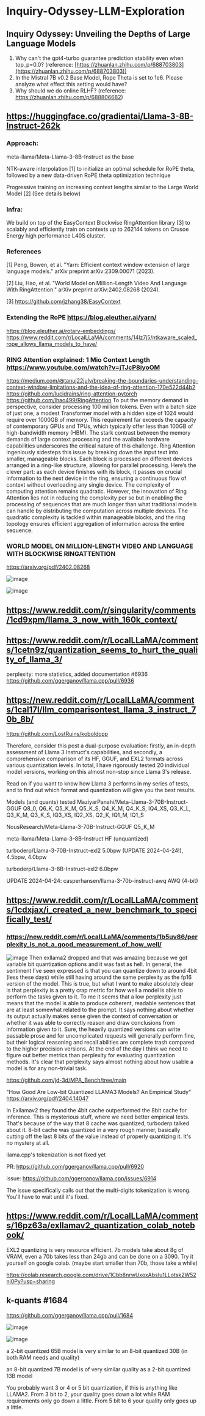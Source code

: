 # Inquiry-Odyssey-LLM-Exploration

## Inquiry Odyssey: Unveiling the Depths of Large Language Models

1. Why can't the gpt4-turbo guarantee prediction stability even when top_p=0.0? (reference: [https://zhuanlan.zhihu.com/p/688703803](https://zhuanlan.zhihu.com/p/688703803))
2. In the Mistral 7B v0.2 Base Model, Rope Theta is set to 1e6. Please analyze what effect this setting would have?
3. Why should we do online RLHF? (reference: https://zhuanlan.zhihu.com/p/688806682)

## https://huggingface.co/gradientai/Llama-3-8B-Instruct-262k
### Approach:

meta-llama/Meta-Llama-3-8B-Instruct as the base

NTK-aware interpolation [1] to initialize an optimal schedule for RoPE theta, followed by a new data-driven RoPE theta optimization technique

Progressive training on increasing context lengths similar to the Large World Model [2] (See details below)

### Infra:

We build on top of the EasyContext Blockwise RingAttention library [3] to scalably and efficiently train on contexts up to 262144 tokens on Crusoe Energy high performance L40S cluster.

### References

[1] Peng, Bowen, et al. "Yarn: Efficient context window extension of large language models." arXiv preprint arXiv:2309.00071 (2023).

[2] Liu, Hao, et al. "World Model on Million-Length Video And Language With RingAttention." arXiv preprint arXiv:2402.08268 (2024).

[3] https://github.com/jzhang38/EasyContext

### Extending the RoPE https://blog.eleuther.ai/yarn/
https://blog.eleuther.ai/rotary-embeddings/
https://www.reddit.com/r/LocalLLaMA/comments/14lz7j5/ntkaware_scaled_rope_allows_llama_models_to_have/

### RING Attention explained: 1 Mio Context Length https://www.youtube.com/watch?v=jTJcP8iyoOM
https://medium.com/@tanuj22july/breaking-the-boundaries-understanding-context-window-limitations-and-the-idea-of-ring-attention-170e522d44b2
https://github.com/lucidrains/ring-attention-pytorch
https://github.com/lhao499/RingAttention
To put the memory demand in perspective, consider processing 100 million tokens. Even with a batch size of just one, a modest Transformer model with a hidden size of 1024 would require over 1000GB of memory. This requirement far exceeds the capacity of contemporary GPUs and TPUs, which typically offer less than 100GB of high-bandwidth memory (HBM). The stark contrast between the memory demands of large context processing and the available hardware capabilities underscores the critical nature of this challenge.
Ring Attention ingeniously sidesteps this issue by breaking down the input text into smaller, manageable blocks. Each block is processed on different devices arranged in a ring-like structure, allowing for parallel processing. Here’s the clever part: as each device finishes with its block, it passes on crucial information to the next device in the ring, ensuring a continuous flow of context without overloading any single device.
The complexity of computing attention remains quadratic. However, the innovation of Ring Attention lies not in reducing the complexity per se but in enabling the processing of sequences that are much longer than what traditional models can handle by distributing the computation across multiple devices. The quadratic complexity is tackled within manageable blocks, and the ring topology ensures efficient aggregation of information across the entire sequence.

### WORLD MODEL ON MILLION-LENGTH VIDEO AND LANGUAGE WITH BLOCKWISE RINGATTENTION
https://arxiv.org/pdf/2402.08268

![image](https://github.com/qianxinchun/Inquiry-Odyssey-LLM-Exploration/assets/7309139/e185f010-deae-4665-bc68-6b3eb3daf174)


![image](https://github.com/qianxinchun/Inquiry-Odyssey-LLM-Exploration/assets/7309139/a5ad6217-bcc4-4072-95ec-14c1060cc387)

## https://www.reddit.com/r/singularity/comments/1cd9xpm/llama_3_now_with_160k_context/

## https://www.reddit.com/r/LocalLLaMA/comments/1cetn9z/quantization_seems_to_hurt_the_quality_of_llama_3/
perplexity: more statistics, added documentation #6936 https://github.com/ggerganov/llama.cpp/pull/6936 

## https://new.reddit.com/r/LocalLLaMA/comments/1cal17l/llm_comparisontest_llama_3_instruct_70b_8b/

https://github.com/LostRuins/koboldcpp

Therefore, consider this post a dual-purpose evaluation: firstly, an in-depth assessment of Llama 3 Instruct's capabilities, and secondly, a comprehensive comparison of its HF, GGUF, and EXL2 formats across various quantization levels. In total, I have rigorously tested 20 individual model versions, working on this almost non-stop since Llama 3's release.

Read on if you want to know how Llama 3 performs in my series of tests, and to find out which format and quantization will give you the best results.

Models (and quants) tested
MaziyarPanahi/Meta-Llama-3-70B-Instruct-GGUF Q8_0, Q6_K, Q5_K_M, Q5_K_S, Q4_K_M, Q4_K_S, IQ4_XS, Q3_K_L, Q3_K_M, Q3_K_S, IQ3_XS, IQ2_XS, Q2_K, IQ1_M, IQ1_S

NousResearch/Meta-Llama-3-70B-Instruct-GGUF Q5_K_M

meta-llama/Meta-Llama-3-8B-Instruct HF (unquantized)

turboderp/Llama-3-70B-Instruct-exl2 5.0bpw (UPDATE 2024-04-24!), 4.5bpw, 4.0bpw

turboderp/Llama-3-8B-Instruct-exl2 6.0bpw

UPDATE 2024-04-24: casperhansen/llama-3-70b-instruct-awq AWQ (4-bit)



## https://www.reddit.com/r/LocalLLaMA/comments/1cdxjax/i_created_a_new_benchmark_to_specifically_test/
### https://new.reddit.com/r/LocalLLaMA/comments/1b5uv86/perplexity_is_not_a_good_measurement_of_how_well/
![image](https://github.com/qianxinchun/Inquiry-Odyssey-LLM-Exploration/assets/7309139/65ae54a7-2404-40ad-a185-59bfdf6a08bc)
Then exllama2 dropped and that was amazing because we got variable bit quantization options and it was fast as hell.
In general, the sentiment I've seen expressed is that you can quantize down to around 4bit (less these days) while still having around the same perplexity as the fp16 version of the model. This is true, but what I want to make absolutely clear is that perplexity is a pretty crap metric for how well a model is able to perform the tasks given to it. To me it seems that a low perplexity just means that the model is able to produce coherent, readable sentences that are at least somewhat related to the prompt. It says nothing about whether its output actually makes sense given the context of conversation or whether it was able to correctly reason and draw conclusions from information given to it.
Sure, the heavily quantized versions can write passable prose and for uncomplicated requests will generally perform fine, but their logical reasoning and recall abilities are complete trash compared to the higher precision versions.
At the end of the day I think we need to figure out better metrics than perplexity for evaluating quantization methods. It's clear that perplexity says almost nothing about how usable a model is for any non-trivial task.

https://github.com/jd-3d/MPA_Bench/tree/main

"How Good Are Low-bit Quantized LLAMA3 Models? An Empirical Study" https://arxiv.org/pdf/2404.14047

In Exllamav2 they found the 4bit cache outperformed the 8bit cache for inference. This is mysterious stuff, where we need better empirical tests.
That's because of the way that 8 cache was quantized, turboderp talked about it. 8-bit cache was quantized in a very rough manner, basically cutting off the last 8 bits of the value instead of properly quantizing it. It's no mystery at all.

llama.cpp's tokenization is not fixed yet

PR: https://github.com/ggerganov/llama.cpp/pull/6920

issue: https://github.com/ggerganov/llama.cpp/issues/6914

The issue specifically calls out that the multi-digits tokenization is wrong. You'll have to wait until it's fixed.

## https://www.reddit.com/r/LocalLLaMA/comments/16pz63a/exllamav2_quantization_colab_notebook/
EXL2 quantizing is very resource efficient. 7b models take about 8g of VRAM, even a 70b takes less than 24gb and can be done on a 3090. Try it yourself on google colab. (maybe start smaller than 70b, those take a while)

https://colab.research.google.com/drive/1Cbb8nrwUxoxAbsIu1LLotsk2W52nj0Py?usp=sharing

## k-quants #1684
https://github.com/ggerganov/llama.cpp/pull/1684

![image](https://github.com/qianxinchun/Inquiry-Odyssey-LLM-Exploration/assets/7309139/a0e9b146-ff00-483b-91ea-2dc42fd5ea57)

![image](https://github.com/qianxinchun/Inquiry-Odyssey-LLM-Exploration/assets/7309139/6a55b8ba-94b3-42bd-8c4e-6ad541c03057)

a 2-bit quantized 65B model is very similar to an 8-bit quantized 30B (in both RAM needs and quality)

an 8-bit quantized 7B model is of very similar quality as a 2-bit quantized 13B model

You probably want 3 or 4 or 5 bit quantization, if this is anything like LLAMA2. From 3 bit to 2, your quality goes down a lot while RAM requirements only go down a little. From 5 bit to 6 your quality only goes up a little.


